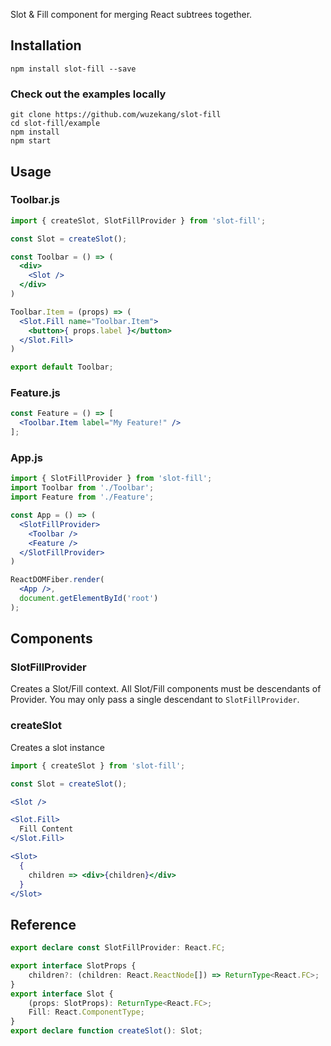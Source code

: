 Slot & Fill component for merging React subtrees together.

## Installation

```
npm install slot-fill --save
```

### Check out the examples locally

```
git clone https://github.com/wuzekang/slot-fill
cd slot-fill/example
npm install
npm start
```

## Usage


### Toolbar.js

```jsx
import { createSlot, SlotFillProvider } from 'slot-fill';

const Slot = createSlot();

const Toolbar = () => (
  <div>
    <Slot />
  </div>
)

Toolbar.Item = (props) => (
  <Slot.Fill name="Toolbar.Item">
    <button>{ props.label }</button>
  </Slot.Fill>
)

export default Toolbar;
```

### Feature.js

```jsx
const Feature = () => [
  <Toolbar.Item label="My Feature!" />
];
```

### App.js

```jsx
import { SlotFillProvider } from 'slot-fill';
import Toolbar from './Toolbar';
import Feature from './Feature';

const App = () => (
  <SlotFillProvider>
    <Toolbar />
    <Feature />
  </SlotFillProvider>
)

ReactDOMFiber.render(
  <App />,
  document.getElementById('root')
);
```


## Components

### SlotFillProvider

Creates a Slot/Fill context. All Slot/Fill components must be descendants of Provider. You may only pass a single descendant to `SlotFillProvider`.


### createSlot

Creates a slot instance

```jsx
import { createSlot } from 'slot-fill';

const Slot = createSlot();

<Slot />

<Slot.Fill>
  Fill Content
</Slot.Fill>

<Slot>
  {
    children => <div>{children}</div>
  }
</Slot>
```

## Reference

```typescript
export declare const SlotFillProvider: React.FC;

export interface SlotProps {
    children?: (children: React.ReactNode[]) => ReturnType<React.FC>;
}
export interface Slot {
    (props: SlotProps): ReturnType<React.FC>;
    Fill: React.ComponentType;
}
export declare function createSlot(): Slot;
```

